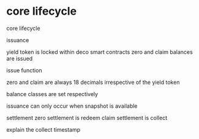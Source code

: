 # core lifecycle

core lifecycle



issuance

yield token is locked within deco smart contracts
zero and claim balances are issued

issue function

zero and claim are always 18 decimals irrespective of the yield token

balance classes are set respectively

issuance can only occur when snapshot is available



settlement
zero settlement is redeem
claim settlement is collect

explain the collect timestamp

